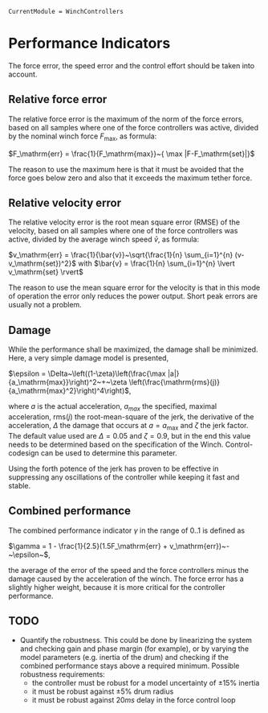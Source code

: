 ```@meta
CurrentModule = WinchControllers
```

# Performance Indicators
The force error, the speed error and the control effort should be taken into account.

## Relative force error
The relative force error is the maximum of the norm of the force errors, based on all samples where one of the force controllers was active, divided by the nominal winch force $F_\mathrm{max}$, as formula:

$F_\mathrm{err} = \frac{1}{F_\mathrm{max}}~{ \max |F-F_\mathrm{set}|}$

The reason to use the maximum here is that it must be avoided that the force goes below zero and also that it exceeds the maximum tether force.

## Relative velocity error
The relative velocity error is the root mean square error (RMSE) of the velocity, based on all samples where one of the force controllers was active, divided by the average winch speed $\bar{v}$, as formula:

$v_\mathrm{err} = \frac{1}{\bar{v}}~\sqrt{\frac{1}{n} \sum_{i=1}^{n} (v-v_\mathrm{set})^2}$
with
$\bar{v} = \frac{1}{n} \sum_{i=1}^{n} \lvert v_\mathrm{set} \rvert$

The reason to use the mean square error for the velocity is that in this mode of operation the error only reduces the power output. Short peak errors are usually not a problem.

## Damage
While the performance shall be maximized, the damage shall be minimized. Here, a very simple
damage model is presented,

$\epsilon = \Delta~\left((1-\zeta)\left(\frac{\max |a|}{a_\mathrm{max}}\right)^2~+~\zeta \left(\frac{\mathrm{rms}(j)}{a_\mathrm{max}^2}\right)^4\right)$,

where $a$ is the actual acceleration, $a_{max}$ the specified, maximal acceleration, $\mathrm{rms}(j)$ the root-mean-square of the jerk, the derivative of the acceleration, $\Delta$ the damage that occurs at $a=a_\mathrm{max}$ and $\zeta$ the jerk factor. The default value used are $\Delta=0.05$ and $\zeta = 0.9$, but in the end this value needs to be determined based on the specification of the Winch. Control-codesign can be used to determine this parameter.

Using the forth potence of the jerk has proven to be effective in suppressing any oscillations of the controller while keeping it fast and stable.

## Combined performance
The combined performance indicator $\gamma$ in the range of 0..1 is defined as

$\gamma = 1 - \frac{1}{2.5}(1.5F_\mathrm{err} + v_\mathrm{err})~-~\epsilon~$,

the average of the error of the speed and the force controllers minus the damage caused by the acceleration of the winch. The force error has a slightly higher weight, because it is more critical for the controller performance.

## TODO
- Quantify the robustness. This could be done by linearizing the system and checking gain and phase margin (for example), or by varying the model parameters (e.g. inertia of the drum) and checking if the combined performance stays above a required minimum. Possible robustness requirements:  
    - the controller must be robust for a model uncertainty of $\pm 15\%$ inertia
    - it must be robust against $\pm 5\%$ drum radius
    - it must be robust against $20ms$ delay in the force control loop
